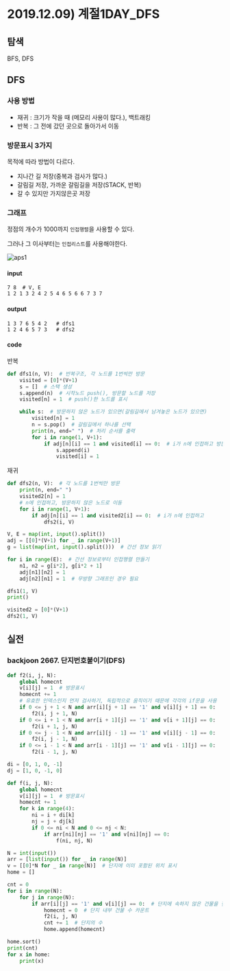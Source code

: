 # 2019.12.09) 계절1DAY_DFS

## 탐색

BFS, DFS





## DFS

### 사용 방법

- 재귀 : 크기가 작을 때 (메모리 사용이 많다.), 백트래킹
- 반복 : 그 전에 갔던 곳으로 돌아가서 이동



### 방문표시 3가지

목적에 따라 방법이 다르다.

- 지나간 길 저장(중복과 검사가 많다.)
- 갈림길 저장, 가까운 갈림길을 저장(STACK, 반복)
- 갈 수 있지만 가지않은곳 저장



### 그래프

정점의 개수가 1000까지 `인접행렬`을 사용할 수 있다.

그러나 그 이사부터는 `인접리스트`를 사용해야한다.





![aps1](../../../Desktop/aps1.PNG)

#### input

```
7 8  # V, E
1 2 1 3 2 4 2 5 4 6 5 6 6 7 3 7
```

#### output

```
1 3 7 6 5 4 2   # dfs1
1 2 4 6 5 7 3   # dfs2
```

#### code

반복

```PYTHON
def dfs1(n, V):  # 반복구조, 각 노드를 1번씩만 방문
    visited = [0]*(V+1)
    s = []  # 스택 생성
    s.append(n)  # 시작노드 push(), 방문할 노드를 저장
    visited[n] = 1  # push()한 노드를 표시

    while s:  # 방문하지 않은 노드가 있으면(갈림길에서 남겨놓은 노드가 있으면)
        visited[n] = 1
        n = s.pop()  # 갈림길에서 하나를 선택
        print(n, end=" ")  # 처리 순서를 출력
        for i in range(1, V+1):
            if adj[n][i] == 1 and visited[i] == 0:  # i가 n에 인접하고 방문하지 않은노드면
                s.append(i)
                visited[i] = 1
```

재귀

```PYTHON
def dfs2(n, V):  # 각 노드를 1번씩만 방문
    print(n, end=" ")
    visited2[n] = 1
    # n에 인접하고, 방문하지 않은 노드로 이동
    for i in range(1, V+1):
        if adj[n][i] == 1 and visited2[i] == 0:  # i가 n에 인접하고
            dfs2(i, V)
```

```python
V, E = map(int, input().split())
adj = [[0]*(V+1) for _ in range(V+1)]
g = list(map(int, input().split()))  # 간선 정보 읽기

for i in range(E):  # 간선 정보로부터 인접행렬 만들기
    n1, n2 = g[i*2], g[i*2 + 1]
    adj[n1][n2] = 1
    adj[n2][n1] = 1  # 무방향 그래프인 경우 필요

dfs1(1, V)
print()

visited2 = [0]*(V+1)
dfs2(1, V)
```









## 실전

### backjoon 2667. 단지번호붙이기(DFS)

```python
def f2(i, j, N):
    global homecnt
    v[i][j] = 1  # 방문표시
    homecnt += 1
    # 유효한 인덱스인지 먼저 검사하기, 독립적으로 움직이기 때문에 각각의 if문을 사용
    if 0 <= j + 1 < N and arr[i][j + 1] == '1' and v[i][j + 1] == 0:
        f2(i, j + 1, N)
    if 0 <= i + 1 < N and arr[i + 1][j] == '1' and v[i + 1][j] == 0:
        f2(i + 1, j, N)
    if 0 <= j - 1 < N and arr[i][j - 1] == '1' and v[i][j - 1] == 0:
        f2(i, j - 1, N)
    if 0 <= i - 1 < N and arr[i - 1][j] == '1' and v[i - 1][j] == 0:
        f2(i - 1, j, N)
```

```python
di = [0, 1, 0, -1]
dj = [1, 0, -1, 0]

def f(i, j, N):
    global homecnt
    v[i][j] = 1  # 방문표시
    homecnt += 1
    for k in range(4):
        ni = i + di[k]
        nj = j + dj[k]
        if 0 <= ni < N and 0 <= nj < N:
            if arr[ni][nj] == '1' and v[ni][nj] == 0:
                f(ni, nj, N)
```

```python
N = int(input())
arr = [list(input()) for _ in range(N)]
v = [[0]*N for _ in range(N)]  # 단지에 이미 포함된 위치 표시
home = []

cnt = 0
for i in range(N):
    for j in range(N):
        if arr[i][j] == '1' and v[i][j] == 0:  # 단지에 속하지 않은 건물을 찾으면
            homecnt = 0  # 단지 내부 건물 수 카운트
            f2(i, j, N)
            cnt += 1  # 단지의 수
            home.append(homecnt)

home.sort()
print(cnt)
for x in home:
    print(x)
```

